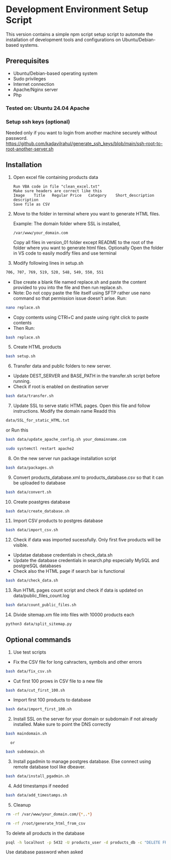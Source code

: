 # Development Environment Setup Script

This version contains a simple npm script setup script to automate the installation of development tools and configurations on Ubuntu/Debian-based systems.

## Prerequisites

- Ubuntu/Debian-based operating system
- Sudo privileges
- Internet connection
- Apache/Nginx server
- Php

### Tested on: Ubuntu 24.04 Apache

### Setup ssh keys (optional)
Needed only if you want to login from another machine securely without password.
https://github.com/kadavilrahul/generate_ssh_keys/blob/main/ssh-root-to-root-another-server.sh

## Installation

1. Open excel file containing products data
   ```
   Run VBA code in file "clean_excel.txt"
   Make sure headers are correct like this
   Image	Title	Regular Price	Category	Short_description	description
   Save file as CSV
   ```
   
2. Move to the folder in terminal where you want to generate HTML files.

    Example: The domain folder where SSL is installed, 
    
    `/var/www/your_domain.com`

    Copy all files in version_01 folder except README to the root of the folder where you want to generate html files.
    Optionally Open the folder in VS code to easily modify files and use terminal 

4. Modify following lines in setup.sh
```bash 
706, 707, 769, 519, 520, 548, 549, 550, 551
```
- Else create a blank file named replace.sh and paste the content provided to you into the file and then run replace.sh.
- Note: Do not copy paste the file itself using SFTP rather use nano command so that permission issue doesn't arise.
Run:
```bash 
nano replace.sh
```
- Copy contents using CTRl+C and paste using right click to paste contents
- Then Run:
```bash 
bash replace.sh
```

5. Create HTML products

```bash
bash setup.sh
```

6. Transfer data and public folders to new server.
- Update DEST_SERVER and BASE_PATH in the transfer.sh script before running.
- Check if root is enabled on destination server

```bash
bash data/transfer.sh
```

7. Update SSL to serve static HTML pages. Open this file and follow instructions.
Modify the domain name
Readd this
```bash
data/SSL_for_static_HTML.txt
```
or
Run this
```bash
bash data/update_apache_config.sh your_domainname.com
```
```bash
sudo systemctl restart apache2
```

8. On the new server run package installation script

```bash 
bash data/packages.sh
```

9. Convert products_database.xml to products_database.csv so that it can be uploaded to database

```bash
bash data/convert.sh
```

10. Create poastgres database

```bash
bash data/create_database.sh
```

11. Import CSV products to postgres database

```bash
bash data/import_csv.sh
```

12. Check if data was imported sucessfully. Only first five products will be visible.
- Updatae database credentials in check_data.sh
- Update the database credentials in search.php especially MySQL and postgreSQL databases
- Check also the HTML page if search bar is functional

```bash
bash data/check_data.sh
```

13. Run HTML pages count script and check if data is updated on data/public_files_count.log

```bash
bash data/count_public_files.sh
```

14. Divide sitemap.xm file into files with 10000 products each

```bash
python3 data/split_sitemap.py
```

## Optional commands

1. Use test scripts
 - Fix the CSV file for long cahracters, symbols and other errors
```bash
bash data/fix_csv.sh
```
 - Cut first 100 prows in CSV file to a new file
```bash
bash data/cut_first_100.sh
```
 - Import first 100 products to database
```bash
bash data/import_first_100.sh
```

2. Install SSL on the server for your domain or subdomain if not already installed.
   Make sure to point the DNS correctly

```bash
bash maindomain.sh
```
      or

```bash
bash subdomain.sh
```

3. Install pgadmin to manage postgres database. Else connect using remote database tool like dbeaver.

```bash
bash data/install_pgadmin.sh
```

4. Add timestamps if needed
    
```bash
bash data/add_timestamps.sh
```

5. Cleanup

```bash
rm -rf /var/www/your_domain.com/{*,.*}
```

```bash
rm -rf /root/generate_html_from_csv
```

To delete all products in the database
```bash
psql -h localhost -p 5432 -U products_user -d products_db -c "DELETE FROM products;"
```
Use database password when asked
